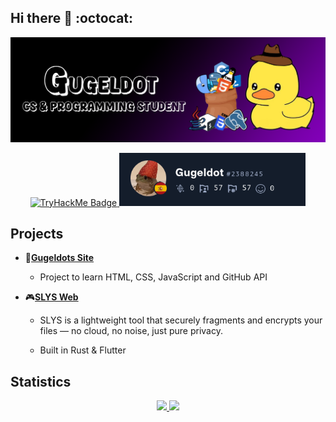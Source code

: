 ## Hi there 🐥 :octocat:
<img src="img/bannerGithub.png">
<p align="center">
  <a href="https://tryhackme.com/p/gugeldot"> 
  <img src="https://tryhackme-badges.s3.amazonaws.com/gugeldot.png" alt="TryHackMe Badge" />
  </a>
  <a href="https://app.hackthebox.com/users/2388245"> 
  <img src="img/htb.png" height="85">
  </a>
</p>

## Projects
- 🚀[**Gugeldots Site**](https://gugeldot.github.io/gugeldots-site/)  
    - Project to learn HTML, CSS, JavaScript and GitHub API

- 🎮[**SLYS Web**](https://gugeldot.github.io/slys-web/)  
    - SLYS is a lightweight tool that securely fragments and encrypts your files — no cloud, no noise, just pure privacy.

    - Built in Rust & Flutter



## Statistics
<div style="display: flex; justify-content: center;">
  <a href="https://github.com/gugeldot">
    <img height="180em" src="https://github-readme-stats-eight-theta.vercel.app/api?username=gugeldot&show_icons=true&theme=dark&include_all_commits=true&count_private=true"/>
    <img height="180em" src="https://github-readme-stats-eight-theta.vercel.app/api/top-langs/?username=gugeldot&layout=compact&langs_count=8&theme=dark"/>
  </a>
</div>




